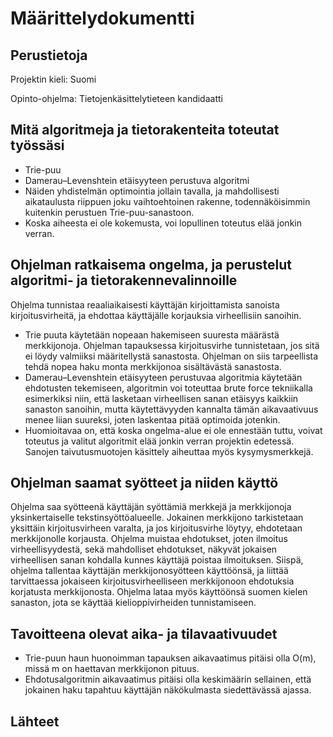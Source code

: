 # Määrittelydokumentti
## Perustietoja
Projektin kieli: Suomi

Opinto-ohjelma: Tietojenkäsittelytieteen kandidaatti

## Mitä algoritmeja ja tietorakenteita toteutat työssäsi
- Trie-puu
- Damerau–Levenshtein etäisyyteen perustuva algoritmi
- Näiden yhdistelmän optimointia jollain tavalla, ja mahdollisesti aikataulusta riippuen joku vaihtoehtoinen rakenne, todennäköisimmin kuitenkin perustuen Trie-puu-sanastoon.
- Koska aiheesta ei ole kokemusta, voi lopullinen toteutus elää jonkin verran.

## Ohjelman ratkaisema ongelma, ja perustelut algoritmi- ja tietorakennevalinnoille
Ohjelma tunnistaa reaaliaikaisesti käyttäjän kirjoittamista sanoista kirjoitusvirheitä, ja ehdottaa käyttäjälle korjauksia virheellisiin sanoihin.
- Trie puuta käytetään nopeaan hakemiseen suuresta määrästä merkkijonoja. 
Ohjelman tapauksessa kirjoitusvirhe tunnistetaan, jos sitä ei löydy valmiiksi määritellystä sanastosta. Ohjelman on siis tarpeellista tehdä nopea haku monta merkkijonoa sisältävästä sanastosta.
- Damerau–Levenshtein etäisyyteen perustuvaa algoritmia käytetään ehdotusten tekemiseen, algoritmin voi toteuttaa brute force tekniikalla esimerkiksi niin, että lasketaan virheellisen sanan etäisyys kaikkiin sanaston sanoihin, mutta käytettävyyden kannalta tämän aikavaativuus menee liian suureksi, joten laskentaa pitää optimoida jotenkin.
- Huomioitavaa on, että koska ongelma-alue ei ole ennestään tuttu, voivat toteutus ja valitut algoritmit elää jonkin verran projektin edetessä. Sanojen taivutusmuotojen käsittely aiheuttaa myös kysymysmerkkejä.

## Ohjelman saamat syötteet ja niiden käyttö
Ohjelma saa syötteenä käyttäjän syöttämiä merkkejä ja merkkijonoja yksinkertaiselle tekstinsyöttöalueelle. Jokainen merkkijono tarkistetaan yksittäin kirjoitusvirheen varalta, ja jos kirjoitusvirhe löytyy, ehdotetaan merkkijonolle korjausta.
Ohjelma muistaa ehdotukset, joten ilmoitus virheellisyydestä, sekä mahdolliset ehdotukset, näkyvät jokaisen virheellisen sanan kohdalla kunnes käyttäjä poistaa ilmoituksen.
Siispä, ohjelma tallentaa käyttäjän merkkijonosyötteen käyttöönsä, ja liittää tarvittaessa jokaiseen kirjoitusvirheelliseen merkkijonoon ehdotuksia korjatusta merkkijonosta. 
Ohjelma lataa myös käyttöönsä suomen kielen sanaston, jota se käyttää kielioppivirheiden tunnistamiseen.

## Tavoitteena olevat aika- ja tilavaativuudet
- Trie-puun haun huonoimman tapauksen aikavaatimus pitäisi olla O(m), missä m on haettavan merkkijonon pituus.
- Ehdotusalgoritmin aikavaatimus pitäisi olla keskimäärin sellainen, että jokainen haku tapahtuu käyttäjän näkökulmasta siedettävässä ajassa.


## Lähteet

